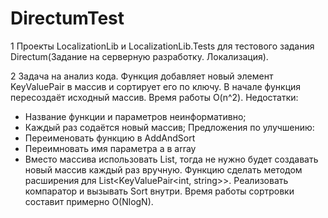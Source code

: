 # DirectumTest
1 Проекты LocalizationLib и LocalizationLib.Tests для тестового задания Directum(Задание на серверную разработку. Локализация).

2 Задача на анализ кода.
Функция добавляет новый элемент KeyValuePair в массив и сортирует его по ключу. В начале функция пересоздаёт исходный массив. Время работы O(n^2).
Недостатки:
  - Название функции и параметров неинформативно;
  - Каждый раз содаётся новый массив;
Предложения по улучшению:
  - Переименовать функцию в AddAndSort
  - Переимновать имя параметра a в array
  - Вместо массива использовать List, тогда не нужно будет создавать новый массив каждый раз вручную.  Функцию сделать методом расширения для List<KeyValuePair<int, string>>. Реализовать компаратор и вызывать Sort внутри. Время работы сортровки составит примерно O(NlogN).
    
 
